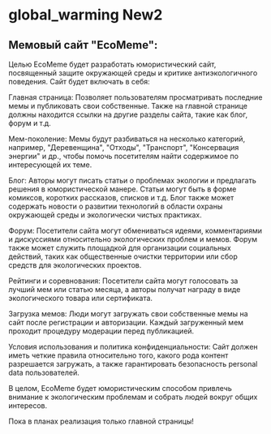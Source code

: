 # global_warming New2
## Мемовый сайт "EcoMeme":

Целью EcoMeme будет разработать юмористический сайт, посвященный защите окружающей среды и критике антиэкологичного поведения. Сайт будет включать в себя:

Главная страница: Позволяет пользователям просматривать последние мемы и публиковать свои собственные. Также на главной странице должны находится ссылки на другие разделы сайта, такие как блог, форум и т.д.

Мем-поколение: Мемы будут разбиваться на несколько категорий, например, "Деревенщина", "Отходы", "Транспорт", "Консервация энергии" и др., чтобы помочь посетителям найти содержимое по интересующей их теме.

Блог: Авторы могут писать статьи о проблемах экологии и предлагать решения в юмористической манере. Статьи могут быть в форме комиксов, коротких рассказов, списков и т.д. Блог также может содержать новости о развитии технологий в области охраны окружающей среды и экологически чистых практиках.

Форум: Посетители сайта могут обмениваться идеями, комментариями и дискуссиями относительно экологических проблем и мемов. Форум также может служить площадкой для организации социальных действий, таких как общественные очистки территории или сбор средств для экологических проектов.

Рейтинги и соревнования: Посетители сайта могут голосовать за лучший мем или статью месяца, а авторы получат награду в виде экологического товара или сертификата.

Загрузка мемов: Люди могут загружать свои собственные мемы на сайт после регистрации и авторизации. Каждый загруженный мем проходит процедуру модерации перед публикацией.

Условия использования и политика конфиденциальности: Сайт должен иметь четкие правила относительно того, какого рода контент разрешается загружать, а также гарантировать безопасность personal data пользователей.

В целом, EcoMeme будет юмористическим способом привлечь внимание к экологическим проблемам и собрать людей вокруг общих интересов.

Пока в планах реализация только главной страницы!
